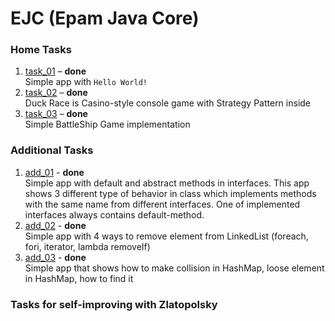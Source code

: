 # EJC (Epam Java Core)

### Home Tasks
1. [task_01](https://github.com/Venreaver/ejc13/tree/master/src/main/java/task_01) – **done**  
   Simple app with `Hello World!`
2. [task_02](https://github.com/Venreaver/ejc13/tree/master/src/main/java/task_02) – **done**  
   Duck Race is Casino-style console game with Strategy Pattern inside
3. [task_03](https://github.com/Venreaver/ejc13/tree/master/src/main/java/task_03) – **done**  
   Simple BattleShip Game implementation

### Additional Tasks
1. [add_01](https://github.com/Venreaver/ejc13/tree/master/src/main/java/add_01) - **done**  
   Simple app with default and abstract methods in interfaces.
   This app shows 3 different type of behavior in class which implements methods with the same name from different interfaces.
   One of implemented interfaces always contains default-method.
2. [add_02](https://github.com/Venreaver/ejc13/tree/master/src/main/java/add_02) - **done**  
   Simple app with 4 ways to remove element from LinkedList (foreach, fori, iterator, lambda removeIf)
3. [add_03](https://github.com/Venreaver/ejc13/tree/master/src/main/java/add_03) - **done**  
   Simple app that shows how to make collision in HashMap, loose element in HashMap, how to find it

### Tasks for self-improving with Zlatopolsky
